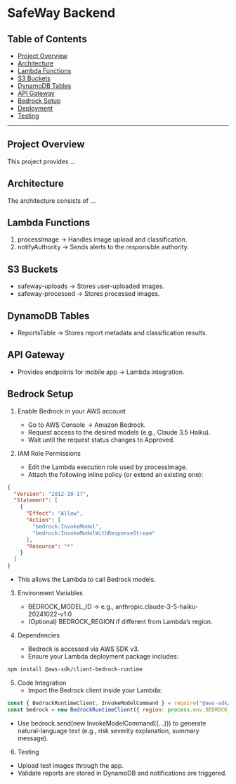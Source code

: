 # SafeWay Backend

## Table of Contents
- [Project Overview](#project-overview)
- [Architecture](#architecture)
- [Lambda Functions](#lambda-functions)
- [S3 Buckets](#s3-buckets)
- [DynamoDB Tables](#dynamodb-tables)
- [API Gateway](#api-gateway)
- [Bedrock Setup](#bedrock-setup)
- [Deployment](#deployment)
- [Testing](#testing)

---


## Project Overview
This project provides ...

## Architecture
The architecture consists of ...

## Lambda Functions
1. processImage → Handles image upload and classification.
2. notifyAuthority → Sends alerts to the responsible authority.

## S3 Buckets
- safeway-uploads → Stores user-uploaded images.
- safeway-processed → Stores processed images.

## DynamoDB Tables
- ReportsTable → Stores report metadata and classification results.

## API Gateway
- Provides endpoints for mobile app → Lambda integration.

## Bedrock Setup
1. Enable Bedrock in your AWS account
   - Go to AWS Console → Amazon Bedrock.
   - Request access to the desired models (e.g., Claude 3.5 Haiku).
   - Wait until the request status changes to Approved.

2. IAM Role Permissions
   - Edit the Lambda execution role used by processImage.
   - Attach the following inline policy (or extend an existing one):
```json
{
  "Version": "2012-10-17",
  "Statement": [
    {
      "Effect": "Allow",
      "Action": [
        "bedrock:InvokeModel",
        "bedrock:InvokeModelWithResponseStream"
      ],
      "Resource": "*"
    }
  ]
}
```
   - This allows the Lambda to call Bedrock models.

3. Environment Variables
   - BEDROCK_MODEL_ID → e.g., anthropic.claude-3-5-haiku-20241022-v1:0
   - (Optional) BEDROCK_REGION if different from Lambda’s region.

4. Dependencies
   - Bedrock is accessed via AWS SDK v3.
   - Ensure your Lambda deployment package includes:
```bash
npm install @aws-sdk/client-bedrock-runtime
```

5. Code Integration
   - Import the Bedrock client inside your Lambda:
```js
const { BedrockRuntimeClient, InvokeModelCommand } = require("@aws-sdk/client-bedrock-runtime");
const bedrock = new BedrockRuntimeClient({ region: process.env.BEDROCK_REGION || process.env.AWS_REGION });
```
   - Use bedrock.send(new InvokeModelCommand({...})) to generate natural-language text (e.g., risk severity explanation, summary message).

6. Testing
- Upload test images through the app.
- Validate reports are stored in DynamoDB and notifications are triggered.
